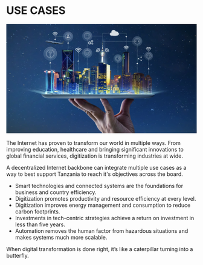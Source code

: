 # USE CASES

![](img/use_cases.png)  

The Internet has proven to transform our world in multiple ways. From improving education, healthcare and bringing significant innovations to global financial services, digitization is transforming industries at wide. 

A decentralized Internet backbone can integrate multiple use cases as a way to best support Tanzania to reach it's objectives across the board.

- Smart technologies and connected systems are the foundations for business and country efficiency.
- Digitization promotes productivity and resource efficiency at every level.
- Digitization improves energy management and consumption to reduce carbon footprints.
- Investments in tech-centric strategies achieve a return on investment in less than five years.
- Automation removes the human factor from hazardous situations and makes systems much more scalable.

When digital transformation is done right, it’s like a caterpillar turning into a butterfly. 



